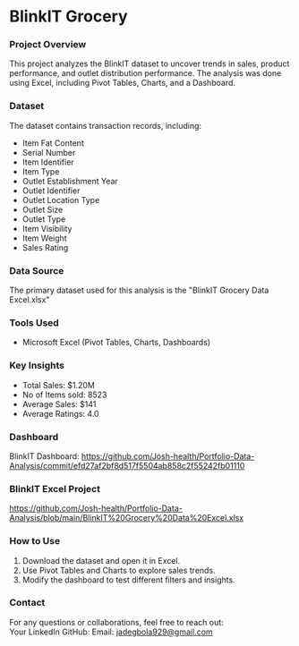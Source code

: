 # BlinkIT Grocery 

### Project Overview
This project analyzes the BlinkIT dataset to uncover trends in sales, product performance, and outlet distribution performance.
The analysis was done using Excel, including Pivot Tables, Charts, and a Dashboard.

### Dataset
The dataset contains transaction records, including:
- Item Fat Content	
- Serial Number	
- Item Identifier	
- Item Type	
- Outlet Establishment Year	
- Outlet Identifier	
- Outlet Location Type	
- Outlet Size
- Outlet Type	
- Item Visibility	
- Item Weight	
- Sales	Rating

### Data Source
The primary dataset used for this analysis is the "BlinkIT Grocery Data Excel.xlsx"

### Tools Used
- Microsoft Excel (Pivot Tables, Charts, Dashboards)

### Key Insights
- Total Sales: $1.20M
- No of Items sold: 8523
- Average Sales: $141
- Average Ratings: 4.0

### Dashboard
BlinkIT Dashboard: https://github.com/Josh-health/Portfolio-Data-Analysis/commit/efd27af2bf8d517f5504ab858c2f55242fb01110

### BlinkIT Excel Project
https://github.com/Josh-health/Portfolio-Data-Analysis/blob/main/BlinkIT%20Grocery%20Data%20Excel.xlsx

### How to Use
1. Download the dataset and open it in Excel.
2. Use Pivot Tables and Charts to explore sales trends.
3. Modify the dashboard to test different filters and insights.

### Contact
For any questions or collaborations, feel free to reach out:  
Your LinkedIn
GitHub:
Email: jadegbola929@gmail.com













